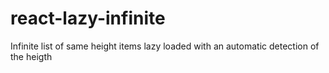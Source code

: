 # react-lazy-infinite
Infinite list of same height items lazy loaded with an automatic detection of the heigth 

